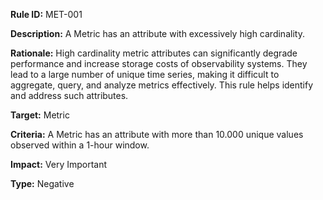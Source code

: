 **Rule ID:** MET-001

**Description:** A Metric has an attribute with excessively high cardinality.

**Rationale:** High cardinality metric attributes can significantly degrade performance and increase storage costs of observability systems. They lead to a large number of unique time series, making it difficult to aggregate, query, and analyze metrics effectively. This rule helps identify and address such attributes.

**Target:** Metric

**Criteria:** A Metric has an attribute with more than 10.000 unique values observed within a 1-hour window.

**Impact:** Very Important

**Type:** Negative  